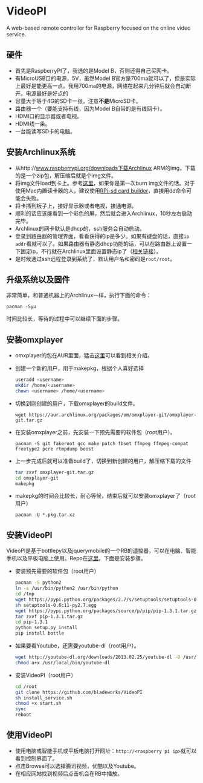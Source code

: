 VideoPI
=======

A web-based remote controller for Raspberry focused on the online video service.

## 硬件

* 首先是RaspberryPI了，我选的是Model B，否则还得自己买网卡。
* 有MicroUSB口的电源，5V，虽然Model B官方是700ma就可以了，但是实际上最好是能更高一点。我用700ma的电源，网络在起来几分钟后就会自动断开。电源最好是好点的
* 容量大于等于4G的SD卡一张，注意**不是**MicroSD卡。
* 路由器一个（要能支持有线，因为Model B自带的是有线网卡）。
* HDMI口的显示器或者电视。
* HDMI线一条。
* 一台能读写SD卡的电脑。

## 安装Archlinux系统

* 从http://www.raspberrypi.org/downloads下载Archlinux ARM的img，下载的是一个zip包，解压缩后就是个img文件。
* 将img文件load到卡上。参考[这里](http://elinux.org/RPi_Easy_SD_Card_Setup)，如果你是第一次burn img文件的话。对于使用Mac内置读卡器的人，建议使用[RPi-sd card builder](http://alltheware.wordpress.com/2012/12/11/easiest-way-sd-card-setup/)，直接用dd命令可能会失败。
* 将卡插到板子上，接好显示器或者电视，接通电源。
* 顺利的话应该能看到一个彩色的屏，然后就会进入Archlinux，10秒左右启动完毕。
* Archlinux的网卡默认是dhcp的，ssh服务会自动启动。
* 登录到路由器的管理界面，看看获得的ip是多少。如果有键盘的话，直接`ip addr`看就可以了。如果路由器有静态dhcp功能的话，可以在路由器上设置一下固定ip，不行就在Archlinux里面设置静态ip了（[相关链接](https://wiki.archlinux.org/index.php/Network_Configuration#Static_IP_address)）。
* 是时候通过ssh远程登录到系统了，默认用户名和密码是`root/root`。

## 升级系统以及固件

非常简单，和普通机器上的Archlinux一样，执行下面的命令：

`pacman -Syu`

时间比较长，等待的过程中可以继续下面的步骤。

## 安装omxplayer

* omxplayer的包在AUR里面，猛击[这里](https://aur.archlinux.org/packages/omxplayer-git/)可以看到相关介绍。
* 创建一个新的用户，用于makepkg，根据个人喜好选择<username>

  ```bash
  useradd <username>
  mkdir /home/<username>
  chown <username> /home/<username>
  ```

* 切换到刚创建的用户，下载omxplayer的build文件。

  `wget https://aur.archlinux.org/packages/om/omxplayer-git/omxplayer-git.tar.gz`

* 在安装omxplayer之前，先安装一下预先需要的软件包（root用户）。

  `pacman -S git fakeroot gcc make patch fbset ffmpeg ffmpeg-compat freetype2 pcre rtmpdump boost`
  
* 上一步完成后就可以准备build了，切换到新创建的用户，解压缩下载的文件

  ```bash
  tar zxvf omxplayer-git.tar.gz
  cd omxplayer-git
  makepkg
  ```

* makepkg的时间会比较长，耐心等候，结束后就可以安装omxplayer了（root用户）

  `pacman -U *.pkg.tar.xz`


## 安装VideoPI

VideoPI是基于bottlepy以及jquerymobile的一个RB的遥控器，可以在电脑、智能手机以及平板电脑上使用。Repo在[这里](https://github.com/bladeworks/VideoPI)。下面是安装步骤。

* 安装预先需要的软件包（root用户）
   
  ```bash
  pacman -S python2
  ln -s /usr/bin/python2 /usr/bin/python
  cd /tmp
  wget https://pypi.python.org/packages/2.7/s/setuptools/setuptools-0.6c11-py2.7.egg#md5=fe1f997bc722265116870bc7919059ea
  sh setuptools-0.6c11-py2.7.egg
  wget https://pypi.python.org/packages/source/p/pip/pip-1.3.1.tar.gz#md5=cbb27a191cebc58997c4da8513863153
  tar zxvf pip-1.3.1.tar.gz
  cd pip-1.3.1
  python setup.py install
  pip install bottle
  ```
  
* 如果要看Youtube，还需要youtube-dl（root用户）。
  
  ```bash
  wget http://youtube-dl.org/downloads/2013.02.25/youtube-dl -O /usr/local/bin/youtube-dl
  chmod a+x /usr/local/bin/youtube-dl
  ```
  
* 安装VideoPI（root用户）

  ```bash
  cd /root
  git clone https://github.com/bladeworks/VideoPI
  sh install_service.sh
  chmod +x start.sh
  sync
  reboot
  ```

## 使用VideoPI

* 使用电脑或智能手机或平板电脑打开网址：`http://<raspberry pi ip>`就可以看到控制界面了。
* 点击Browse可以选择腾讯视频，优酷以及Youtube。
* 在相应网站找到视频后点击机会在RB中播放。